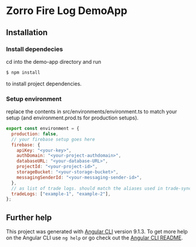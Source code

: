# Zorro Fire Log DemoApp

## Installation

### Install dependecies

cd into the demo-app directory and run

```sh
$ npm install
```

to install project dependencies.

### Setup environment

replace the contents in src/environments/environment.ts to match your setup (and environment.prod.ts for production setups).

```js
export const environment = {
  production: false,
  // your firebase setup goes here
  firebase: {
    apiKey: "<your-key>",
    authDomain: "<your-project-authdomain>",
    databaseURL: "<your-database-URL>",
    projectId: "<your-project-id>",
    storageBucket: "<your-storage-bucket>",
    messagingSenderId: "<your-messaging-sender-id>",
  },
  // as list of trade logs. should match the aliases used in trade-sync
  tradeLogs: ["example-1", "example-2"],
};
```

## Further help

This project was generated with [Angular CLI](https://github.com/angular/angular-cli) version 9.1.3.
To get more help on the Angular CLI use `ng help` or go check out the [Angular CLI README](https://github.com/angular/angular-cli/blob/master/README.md).

